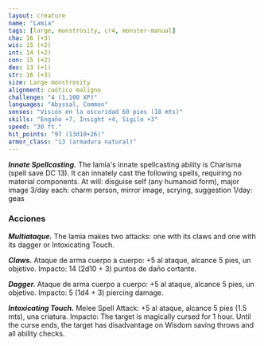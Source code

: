 ```yaml
---
layout: creature
name: "Lamia"
tags: [large, monstrosity, cr4, monster-manual]
cha: 16 (+3)
wis: 15 (+2)
int: 14 (+2)
con: 15 (+2)
dex: 13 (+1)
str: 16 (+3)
size: Large monstrosity
alignment: caótico maligno
challenge: "4 (1,100 XP)"
languages: "Abyssal, Common"
senses: "Visión en la oscuridad 60 pies (18 mts)"
skills: "Engaño +7, Insight +4, Sigilo +3"
speed: "30 ft."
hit_points: "97 (13d10+26)"
armor_class: "13 (armadura natural)"
---
```


***Innate Spellcasting.*** The lamia's innate spellcasting ability is Charisma (spell save DC 13). It can innately cast the following spells, requiring no material components. At will: disguise self (any humanoid form), major image 3/day each: charm person, mirror image, scrying, suggestion 1/day: geas

### Acciones

***Multiataque.*** The lamia makes two attacks: one with its claws and one with its dagger or Intoxicating Touch.

***Claws.*** Ataque de arma cuerpo a cuerpo: +5 al ataque, alcance 5 pies, un objetivo. Impacto: 14 (2d10 + 3) puntos de daño cortante.

***Dagger.*** Ataque de arma cuerpo a cuerpo: +5 al ataque, alcance 5 pies, un objetivo. Impacto: 5 (1d4 + 3) piercing damage.

***Intoxicating Touch.*** Melee Spell Attack: +5 al ataque, alcance 5 pies (1.5 mts), una criatura. Impacto: The target is magically cursed for 1 hour. Until the curse ends, the target has disadvantage on Wisdom saving throws and all ability checks.
